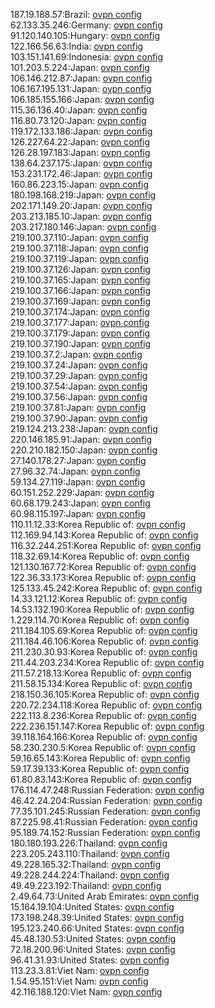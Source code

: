 187.19.188.57:Brazil: [ovpn config](vpn/187_19_188_57.ovpn)  
62.133.35.246:Germany: [ovpn config](vpn/62_133_35_246.ovpn)  
91.120.140.105:Hungary: [ovpn config](vpn/91_120_140_105.ovpn)  
122.166.56.63:India: [ovpn config](vpn/122_166_56_63.ovpn)  
103.151.141.69:Indonesia: [ovpn config](vpn/103_151_141_69.ovpn)  
101.203.5.224:Japan: [ovpn config](vpn/101_203_5_224.ovpn)  
106.146.212.87:Japan: [ovpn config](vpn/106_146_212_87.ovpn)  
106.167.195.131:Japan: [ovpn config](vpn/106_167_195_131.ovpn)  
106.185.155.166:Japan: [ovpn config](vpn/106_185_155_166.ovpn)  
115.36.136.40:Japan: [ovpn config](vpn/115_36_136_40.ovpn)  
116.80.73.120:Japan: [ovpn config](vpn/116_80_73_120.ovpn)  
119.172.133.186:Japan: [ovpn config](vpn/119_172_133_186.ovpn)  
126.227.64.22:Japan: [ovpn config](vpn/126_227_64_22.ovpn)  
126.28.197.183:Japan: [ovpn config](vpn/126_28_197_183.ovpn)  
138.64.237.175:Japan: [ovpn config](vpn/138_64_237_175.ovpn)  
153.231.172.46:Japan: [ovpn config](vpn/153_231_172_46.ovpn)  
160.86.223.15:Japan: [ovpn config](vpn/160_86_223_15.ovpn)  
180.198.168.219:Japan: [ovpn config](vpn/180_198_168_219.ovpn)  
202.171.149.20:Japan: [ovpn config](vpn/202_171_149_20.ovpn)  
203.213.185.10:Japan: [ovpn config](vpn/203_213_185_10.ovpn)  
203.217.180.146:Japan: [ovpn config](vpn/203_217_180_146.ovpn)  
219.100.37.110:Japan: [ovpn config](vpn/219_100_37_110.ovpn)  
219.100.37.118:Japan: [ovpn config](vpn/219_100_37_118.ovpn)  
219.100.37.119:Japan: [ovpn config](vpn/219_100_37_119.ovpn)  
219.100.37.126:Japan: [ovpn config](vpn/219_100_37_126.ovpn)  
219.100.37.165:Japan: [ovpn config](vpn/219_100_37_165.ovpn)  
219.100.37.166:Japan: [ovpn config](vpn/219_100_37_166.ovpn)  
219.100.37.169:Japan: [ovpn config](vpn/219_100_37_169.ovpn)  
219.100.37.174:Japan: [ovpn config](vpn/219_100_37_174.ovpn)  
219.100.37.177:Japan: [ovpn config](vpn/219_100_37_177.ovpn)  
219.100.37.179:Japan: [ovpn config](vpn/219_100_37_179.ovpn)  
219.100.37.190:Japan: [ovpn config](vpn/219_100_37_190.ovpn)  
219.100.37.2:Japan: [ovpn config](vpn/219_100_37_2.ovpn)  
219.100.37.24:Japan: [ovpn config](vpn/219_100_37_24.ovpn)  
219.100.37.29:Japan: [ovpn config](vpn/219_100_37_29.ovpn)  
219.100.37.54:Japan: [ovpn config](vpn/219_100_37_54.ovpn)  
219.100.37.56:Japan: [ovpn config](vpn/219_100_37_56.ovpn)  
219.100.37.81:Japan: [ovpn config](vpn/219_100_37_81.ovpn)  
219.100.37.90:Japan: [ovpn config](vpn/219_100_37_90.ovpn)  
219.124.213.238:Japan: [ovpn config](vpn/219_124_213_238.ovpn)  
220.146.185.91:Japan: [ovpn config](vpn/220_146_185_91.ovpn)  
220.210.182.150:Japan: [ovpn config](vpn/220_210_182_150.ovpn)  
27.140.178.27:Japan: [ovpn config](vpn/27_140_178_27.ovpn)  
27.96.32.74:Japan: [ovpn config](vpn/27_96_32_74.ovpn)  
59.134.27.119:Japan: [ovpn config](vpn/59_134_27_119.ovpn)  
60.151.252.229:Japan: [ovpn config](vpn/60_151_252_229.ovpn)  
60.68.179.243:Japan: [ovpn config](vpn/60_68_179_243.ovpn)  
60.98.115.197:Japan: [ovpn config](vpn/60_98_115_197.ovpn)  
110.11.12.33:Korea Republic of: [ovpn config](vpn/110_11_12_33.ovpn)  
112.169.94.143:Korea Republic of: [ovpn config](vpn/112_169_94_143.ovpn)  
116.32.244.251:Korea Republic of: [ovpn config](vpn/116_32_244_251.ovpn)  
118.32.69.14:Korea Republic of: [ovpn config](vpn/118_32_69_14.ovpn)  
121.130.167.72:Korea Republic of: [ovpn config](vpn/121_130_167_72.ovpn)  
122.36.33.173:Korea Republic of: [ovpn config](vpn/122_36_33_173.ovpn)  
125.133.45.242:Korea Republic of: [ovpn config](vpn/125_133_45_242.ovpn)  
14.33.121.12:Korea Republic of: [ovpn config](vpn/14_33_121_12.ovpn)  
14.53.132.190:Korea Republic of: [ovpn config](vpn/14_53_132_190.ovpn)  
1.229.114.70:Korea Republic of: [ovpn config](vpn/1_229_114_70.ovpn)  
211.184.105.69:Korea Republic of: [ovpn config](vpn/211_184_105_69.ovpn)  
211.184.46.106:Korea Republic of: [ovpn config](vpn/211_184_46_106.ovpn)  
211.230.30.93:Korea Republic of: [ovpn config](vpn/211_230_30_93.ovpn)  
211.44.203.234:Korea Republic of: [ovpn config](vpn/211_44_203_234.ovpn)  
211.57.218.13:Korea Republic of: [ovpn config](vpn/211_57_218_13.ovpn)  
211.58.15.134:Korea Republic of: [ovpn config](vpn/211_58_15_134.ovpn)  
218.150.36.105:Korea Republic of: [ovpn config](vpn/218_150_36_105.ovpn)  
220.72.234.118:Korea Republic of: [ovpn config](vpn/220_72_234_118.ovpn)  
222.113.8.236:Korea Republic of: [ovpn config](vpn/222_113_8_236.ovpn)  
222.236.151.147:Korea Republic of: [ovpn config](vpn/222_236_151_147.ovpn)  
39.118.164.166:Korea Republic of: [ovpn config](vpn/39_118_164_166.ovpn)  
58.230.230.5:Korea Republic of: [ovpn config](vpn/58_230_230_5.ovpn)  
59.16.65.143:Korea Republic of: [ovpn config](vpn/59_16_65_143.ovpn)  
59.17.39.133:Korea Republic of: [ovpn config](vpn/59_17_39_133.ovpn)  
61.80.83.143:Korea Republic of: [ovpn config](vpn/61_80_83_143.ovpn)  
176.114.47.248:Russian Federation: [ovpn config](vpn/176_114_47_248.ovpn)  
46.42.24.204:Russian Federation: [ovpn config](vpn/46_42_24_204.ovpn)  
77.35.101.245:Russian Federation: [ovpn config](vpn/77_35_101_245.ovpn)  
87.225.98.41:Russian Federation: [ovpn config](vpn/87_225_98_41.ovpn)  
95.189.74.152:Russian Federation: [ovpn config](vpn/95_189_74_152.ovpn)  
180.180.193.226:Thailand: [ovpn config](vpn/180_180_193_226.ovpn)  
223.205.243.110:Thailand: [ovpn config](vpn/223_205_243_110.ovpn)  
49.228.165.32:Thailand: [ovpn config](vpn/49_228_165_32.ovpn)  
49.228.244.224:Thailand: [ovpn config](vpn/49_228_244_224.ovpn)  
49.49.223.192:Thailand: [ovpn config](vpn/49_49_223_192.ovpn)  
2.49.64.73:United Arab Emirates: [ovpn config](vpn/2_49_64_73.ovpn)  
15.164.19.104:United States: [ovpn config](vpn/15_164_19_104.ovpn)  
173.198.248.39:United States: [ovpn config](vpn/173_198_248_39.ovpn)  
195.123.240.66:United States: [ovpn config](vpn/195_123_240_66.ovpn)  
45.48.130.53:United States: [ovpn config](vpn/45_48_130_53.ovpn)  
72.18.200.96:United States: [ovpn config](vpn/72_18_200_96.ovpn)  
96.41.31.93:United States: [ovpn config](vpn/96_41_31_93.ovpn)  
113.23.3.81:Viet Nam: [ovpn config](vpn/113_23_3_81.ovpn)  
1.54.95.151:Viet Nam: [ovpn config](vpn/1_54_95_151.ovpn)  
42.116.188.120:Viet Nam: [ovpn config](vpn/42_116_188_120.ovpn)  
